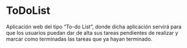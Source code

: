 # ToDoList
Aplicación web del tipo “To-do List”, donde dicha aplicación servirá para que los usuarios puedan 
dar de alta sus tareas pendientes de realizar y marcar como terminadas las tareas que ya hayan 
terminado.
